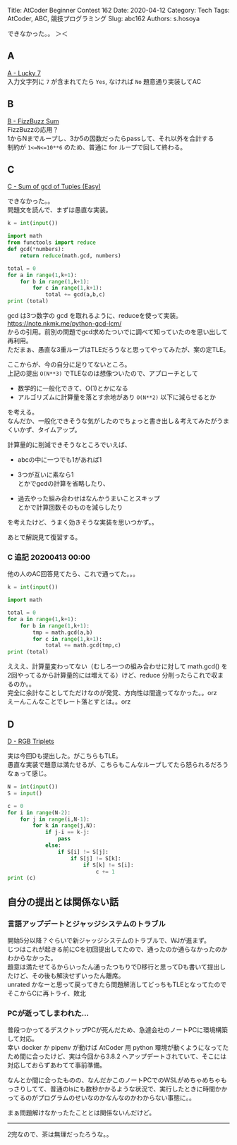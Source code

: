 Title: AtCoder Beginner Contest 162
Date: 2020-04-12
Category: Tech
Tags: AtCoder, ABC, 競技プログラミング
Slug: abc162
Authors: s.hosoya

できなかった。。 ＞＜

## A

[A - Lucky 7](https://atcoder.jp/contests/abc162/tasks/abc162_a)  
入力文字列に `7` が含まれてたら `Yes`, なければ `No`
題意通り実装してAC

## B

[B - FizzBuzz Sum](https://atcoder.jp/contests/abc162/tasks/abc162_b)  
FizzBuzzの応用？  
1からNまでループし、3か5の因数だったらpassして、それ以外を合計する  
制約が `1<=N<=10**6` のため、普通に for ループで回して終わる。  

## C

[C - Sum of gcd of Tuples (Easy)](https://atcoder.jp/contests/abc162/tasks/abc162_c)

できなかった。。  
問題文を読んで、まずは愚直な実装。

```c.py
k = int(input())

import math
from functools import reduce
def gcd(*numbers):
    return reduce(math.gcd, numbers)

total = 0
for a in range(1,k+1):
    for b in range(1,k+1):
        for c in range(1,k+1):
            total += gcd(a,b,c)
print (total)
```
gcd は3つ数字の gcd を取れるように、reduceを使って実装。  
https://note.nkmk.me/python-gcd-lcm/  
からの引用。前別の問題でgcd求めたついでに調べて知っていたのを思い出して再利用。  
ただまぁ、愚直な3重ループはTLEだろうなと思ってやってみたが、案の定TLE。  

ここからが、今の自分に足りてないところ。  
上記の提出 `O(N**3)` でTLEなのは想像ついたので、アプローチとして  

* 数学的に一般化できて、O(1)とかになる
* アルゴリズムに計算量を落とす余地があり `O(N**2)` 以下に減らせるとか

を考える。  
なんだか、一般化できそうな気がしたのでちょっと書き出し＆考えてみたがうまくいかず、タイムアップ。  

計算量的に削減できそうなところでいえば、

* abcの中に一つでも1があれば1  
* 3つが互いに素なら1  
とかでgcdの計算を省略したり、

* 過去やった組み合わせはなんかうまいことスキップ  
とかで計算回数そのものを減らしたり

を考えたけど、うまく効きそうな実装を思いつかず。。  

あとで解説見て復習する。  

### C 追記 20200413 00:00

他の人のAC回答見てたら、これで通ってた。。。  
```c2.py
k = int(input())

import math

total = 0
for a in range(1,k+1):
    for b in range(1,k+1):
        tmp = math.gcd(a,b)
        for c in range(1,k+1):
            total += math.gcd(tmp,c)
print (total)
```
えええ、計算量変わってない（むしろ一つの組み合わせに対して math.gcd() を2回やってるから計算量的には増えてる）けど、reduce 分削ったらこれで収まるのか。。  
完全に余計なことしてただけなのが発覚、方向性は間違ってなかった。。orz  
えーんこんなことでレート落とすとは。。orz  


## D

[D - RGB Triplets](https://atcoder.jp/contests/abc162/tasks/abc162_d)

実は今回Dも提出した。がこちらもTLE。  
愚直な実装で題意は満たせるが、こちらもこんなループしてたら怒られるだろうなぁって感じ。


```d.py
N = int(input())
S = input()

c = 0
for i in range(N-2):
    for j in range(i,N-1):
        for k in range(j,N):
            if j-i == k-j:
                pass
            else:
                if S[i] != S[j]:
                    if S[j] != S[k]:
                        if S[k] != S[i]:
                            c += 1
print (c)
```
  
  
## 自分の提出とは関係ない話


### 言語アップデートとジャッジシステムのトラブル

開始5分以降？ぐらいで新ジャッジシステムのトラブルで、WJが進まず。  
じつはこれが起きる前にCを初回提出してたので、通ったのか通らなかったのかわからなかった。  
題意は満たせてるからいったん通ったつもりでD移行と思ってDも書いて提出したけど、その後も解決せずいったん離席。  
unrated かなーと思って戻ってきたら問題解消してどっちもTLEとなってたのでそこからCに再トライ、敗北


### PCが逝ってしまわれた...

普段つかってるデスクトップPCが死んだため、急遽会社のノートPCに環境構築して対応。  
幸い docker か pipenv が動けば AtCoder 用 python 環境が動くようになってたため間に合ったけど、実は今回から3.8.2 へアップデートされていて、そこには対応しておらずあわてて事前準備。  

なんとか間に合ったものの、なんだかこのノートPCでのWSLがめちゃめちゃもっさりしてて、普通のlsにも数秒かかるような状況で、実行したときに時間かかってるのがプログラムのせいなのかなんなのかわからない事態に。。  

まぁ問題解けなかったたこととは関係ないんだけど。  

---

2完なので、茶は無理だったろうな。。
